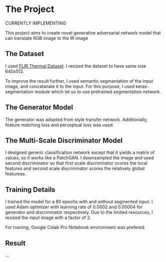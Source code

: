 # The Project

CURRENTLY IMPLEMENTING

This project aims to create novel generative adversarial network model that can translate RGB image to the IR image

## The Dataset

I used [FLIR Thermal Dataset](https://www.flir.com/oem/adas/adas-dataset-form/). I resized the dataset to have same size 640x512. 

To improve the result further, I used semantic segmantation of the input image, and concatanate it to the input. For this purpose, I used keras-segmentation module which let us to use pretrained segmentation network.

## The Generator Model

The generator was adopted from style transfer network. Additionally, feature matching loss and perceptual loss was used.

## The Multi-Scale Discriminator Model

I designed generic classification network except that it yields a matrix of values, so it works like a PatchGAN. I downsampled the image and used second discriminator so that first scale discriminator scores the local features and second scale discriminator scores the relatively global featureas. 

## Training Details

I trained the model for a 80 epochs with and without segmented input. I used Adam optimizer with learning rate of 0.0002 and 0.00004 for generator and discriminator respectively. Due to the limited resources, I resized the input image with a factor of 2.

For training, Google Colab Pro Notebook environment was prefered.

## Result

...
